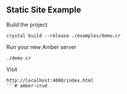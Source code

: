 ## Static Site Example

Build the project

```crystal
crystal build --release ./examples/demo.cr
```
Run your new Amber server
```crystal
./demo.cr
```
Visit
```crystal
http://localhost:4000/index.html
```# amber-crud
